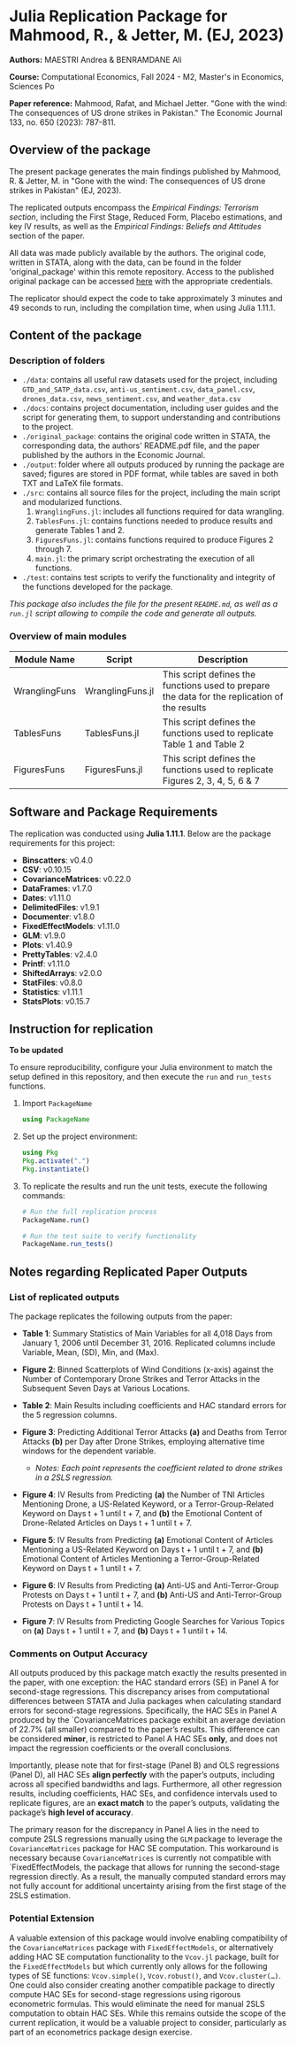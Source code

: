 # Julia Replication Package for Mahmood, R., & Jetter, M. (EJ, 2023)

**Authors:** MAESTRI Andrea & BENRAMDANE Ali

**Course:** Computational Economics, Fall 2024 - M2, Master's in Economics, Sciences Po

**Paper reference:** Mahmood, Rafat, and Michael Jetter. "Gone with the wind: The consequences of US drone strikes in Pakistan." The Economic Journal 133, no. 650 (2023): 787-811.

## Overview of the package

The present package generates the main findings published by Mahmood, R. & Jetter, M. in "Gone with the wind: The consequences of US drone strikes in Pakistan" (EJ, 2023).

The replicated outputs encompass the *Empirical Findings: Terrorism section*, including the First Stage, Reduced Form, Placebo estimations, and key IV results, as well as the *Empirical Findings: Beliefs and Attitudes* section of the paper.

All data was made publicly available by the authors. The original code, written in STATA, along with the data, can be found in the folder 'original_package' within this remote repository. Access to the published original package can be accessed [here](https://academic.oup.com/ej/article-abstract/133/650/787/6751902) with the appropriate credentials.

The replicator should expect the code to take approximately 3 minutes and 49 seconds to run, including the compilation time, when using Julia 1.11.1.

## Content of the package

### Description of folders
- `./data`: contains all useful raw datasets used for the project, including `GTD_and_SATP_data.csv`, `anti-us_sentiment.csv`, `data_panel.csv`, `drones_data.csv`, `news_sentiment.csv`, and `weather_data.csv`
- `./docs`: contains project documentation, including user guides and the script for generating them, to support understanding and contributions to the project.
- `./original_package`: contains the original code written in STATA, the corresponding data, the authors' README.pdf file, and the paper published by the authors in the Economic Journal.
- `./output`: folder where all outputs produced by running the package are saved; figures are stored in PDF format, while tables are saved in both TXT and LaTeX file formats.
- `./src`: contains all source files for the project, including the main script and modularized functions.
  1. `WranglingFuns.jl`: includes all functions required for data wrangling.
  2. `TablesFuns.jl`: contains functions needed to produce results and generate Tables 1 and 2.
  3. `FiguresFuns.jl`: contains functions required to produce Figures 2 through 7.
  4. `main.jl`: the primary script orchestrating the execution of all functions.
- `./test`: contains test scripts to verify the functionality and integrity of the functions developed for the package.

*This package also includes the file for the present `README.md`, as well as a `run.jl` script allowing to compile the code and generate all outputs.*

### Overview of main modules
| Module Name   | Script            | Description                                                                             |
|---------------|-------------------|-----------------------------------------------------------------------------------------|
| WranglingFuns | WranglingFuns.jl | This script defines the functions used to prepare the data for the replication of the results |
| TablesFuns    | TablesFuns.jl    | This script defines the functions used to replicate Table 1 and Table 2                |
| FiguresFuns   | FiguresFuns.jl   | This script defines the functions used to replicate Figures 2, 3, 4, 5, 6 & 7         |


## Software and Package Requirements

The replication was conducted using **Julia 1.11.1**. Below are the package requirements for this project:

- **Binscatters**: v0.4.0
- **CSV**: v0.10.15
- **CovarianceMatrices**: v0.22.0
- **DataFrames**: v1.7.0
- **Dates**: v1.11.0
- **DelimitedFiles**: v1.9.1
- **Documenter**: v1.8.0
- **FixedEffectModels**: v1.11.0
- **GLM**: v1.9.0
- **Plots**: v1.40.9
- **PrettyTables**: v2.4.0
- **Printf**: v1.11.0
- **ShiftedArrays**: v2.0.0
- **StatFiles**: v0.8.0
- **Statistics**: v1.11.1
- **StatsPlots**: v0.15.7

## Instruction for replication
**To be updated**

To ensure reproducibility, configure your Julia environment to match the setup defined in this repository, and then execute the `run` and `run_tests` functions.
1. Import `PackageName`
    ```julia
    using PackageName
    ```
2. Set up the project environment:
   ```julia
   using Pkg
   Pkg.activate(".")
   Pkg.instantiate()
   ```
3. To replicate the results and run the unit tests, execute the following commands:
    ```julia
    # Run the full replication process
    PackageName.run()

    # Run the test suite to verify functionality
    PackageName.run_tests()
    ```
## Notes regarding Replicated Paper Outputs 

### List of replicated outputs
The package replicates the following outputs from the paper:
- **Table 1**: Summary Statistics of Main Variables for all 4,018 Days from January 1, 2006 until December 31, 2016. Replicated columns include Variable, Mean, (SD), Min, and (Max).
  
- **Figure 2**: Binned Scatterplots of Wind Conditions (x-axis) against the Number of Contemporary Drone Strikes and Terror Attacks in the Subsequent Seven Days at Various Locations.
  
- **Table 2**: Main Results including coefficients and HAC standard errors for the 5 regression columns.
  
- **Figure 3**: Predicting Additional Terror Attacks **(a)** and Deaths from Terror Attacks **(b)** per Day after Drone Strikes, employing alternative time windows for the dependent variable. 
  - *Notes: Each point represents the coefficient related to drone strikes in a 2SLS regression.*
  
- **Figure 4**: IV Results from Predicting **(a)** the Number of TNI Articles Mentioning Drone, a US-Related Keyword, or a Terror-Group-Related Keyword on Days t + 1 until t + 7, and **(b)** the Emotional Content of Drone-Related Articles on Days t + 1 until t + 7.
  
- **Figure 5**: IV Results from Predicting **(a)** Emotional Content of Articles Mentioning a US-Related Keyword on Days t + 1 until t + 7, and **(b)** Emotional Content of Articles Mentioning a Terror-Group-Related Keyword on Days t + 1 until t + 7.
  
- **Figure 6**: IV Results from Predicting **(a)** Anti-US and Anti-Terror-Group Protests on Days t + 1 until t + 7, and **(b)** Anti-US and Anti-Terror-Group Protests on Days t + 1 until t + 14.
  
- **Figure 7**: IV Results from Predicting Google Searches for Various Topics on **(a)** Days t + 1 until t + 7, and **(b)** Days t + 1 until t + 14.

### Comments on Output Accuracy

All outputs produced by this package match exactly the results presented in the paper, with one exception: the HAC standard errors (SE) in Panel A for second-stage regressions. This discrepancy arises from computational differences between STATA and Julia packages when calculating standard errors for second-stage regressions. Specifically, the HAC SEs in Panel A produced by the `CovarianceMatrices package exhibit an average deviation of 22.7% (all smaller) compared to the paper’s results. This difference can be considered **minor**, is restricted to Panel A HAC SEs **only**, and does not impact the regression coefficients or the overall conclusions. 

Importantly, please note that for first-stage (Panel B) and OLS regressions (Panel D), all HAC SEs **align perfectly** with the paper’s outputs, including across all specified bandwidths and lags. Furthermore, all other regression results, including coefficients, HAC SEs, and confidence intervals used to replicate figures, are an **exact match** to the paper’s outputs, validating the package’s **high level of accuracy**.

The primary reason for the discrepancy in Panel A lies in the need to compute 2SLS regressions manually using the `GLM` package to leverage the `CovarianceMatrices` package for HAC SE computation. This workaround is necessary because `CovarianceMatrices` is currently not compatible with `FixedEffectModels, the package that allows for running the second-stage regression directly. As a result, the manually computed standard errors may not fully account for additional uncertainty arising from the first stage of the 2SLS estimation.

### Potential Extension 

A valuable extension of this package would involve enabling compatibility of the `CovarianceMatrices` package with `FixedEffectModels`, or alternatively adding HAC SE computation functionality to the `Vcov.jl` package, built for the `FixedEffectModels` but which currently only allows for the following types of SE functions: `Vcov.simple()`, `Vcov.robust()`, and `Vcov.cluster(…)`. One could also consider creating another compatible package to directly compute HAC SEs for second-stage regressions using rigorous econometric formulas. This would eliminate the need for manual 2SLS computation to obtain HAC SEs. While this remains outside the scope of the current replication, it would be a valuable project to consider, particularly as part of an econometrics package design exercise.






